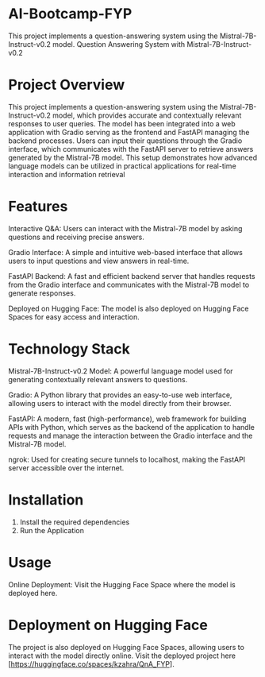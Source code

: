 # AI-Bootcamp-FYP
This project implements a question-answering system using the Mistral-7B-Instruct-v0.2 model.
Question Answering System with Mistral-7B-Instruct-v0.2

# Project Overview
This project implements a question-answering system using the Mistral-7B-Instruct-v0.2 model, which provides accurate and contextually relevant responses to user queries. The model has been integrated into a web application with Gradio serving as the frontend and FastAPI managing the backend processes. Users can input their questions through the Gradio interface, which communicates with the FastAPI server to retrieve answers generated by the Mistral-7B model. This setup demonstrates how advanced language models can be utilized in practical applications for real-time interaction and information retrieval

# Features
Interactive Q&A: Users can interact with the Mistral-7B model by asking questions and receiving precise answers.

Gradio Interface: A simple and intuitive web-based interface that allows users to input questions and view answers in real-time.

FastAPI Backend: A fast and efficient backend server that handles requests from the Gradio interface and communicates with the Mistral-7B model to generate responses.

Deployed on Hugging Face: The model is also deployed on Hugging Face Spaces for easy access and interaction.

# Technology Stack
Mistral-7B-Instruct-v0.2 Model: A powerful language model used for generating contextually relevant answers to questions.

Gradio: A Python library that provides an easy-to-use web interface, allowing users to interact with the model directly from their browser.

FastAPI: A modern, fast (high-performance), web framework for building APIs with Python, which serves as the backend of the application to handle requests and manage the interaction between the Gradio interface and the Mistral-7B model.

ngrok: Used for creating secure tunnels to localhost, making the FastAPI server accessible over the internet.

# Installation
1. Install the required dependencies
2. Run the Application

# Usage
Online Deployment: Visit the Hugging Face Space where the model is deployed here.

# Deployment on Hugging Face
The project is also deployed on Hugging Face Spaces, allowing users to interact with the model directly online. Visit the deployed project here [https://huggingface.co/spaces/kzahra/QnA_FYP].

